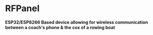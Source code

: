 # RFPanel

#### ESP32/ESP8266 Based device allowing for wireless communication between a coach's phone & the cox of a rowing boat
